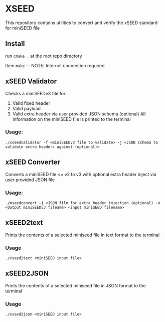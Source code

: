 # XSEED
This repository contains utilities to convert and verify the xSEED standard for miniSEED file

## Install
run ```cmake .``` at the root repo directory

then ``make`` -- NOTE: Internet connection required

## xSEED Validator
Checks a miniSEEDv3 file for: 
1. Valid fixed header
2. Valid payload
3. Valid extra header via user provided JSON schema (optional)
All information on the miniSEED file is printed to the terminal

### Usage:
```./xseedvalidator -f <miniSEEDv3 file to validate> -j <JSON schema to validate extra headers against (optional)>```

## xSEED Converter
Converts a miniSEED file <= v2 to v3 with optional extra header inject via user provided JSON file
### Usage:
```./mseedconvert -j <JSON file for extra header injection (optional) -o <Output miniSEEDv3 fileame> <input miniSEED filename>```

## xSEED2text
Prints the contents of a selected miniseed file in text format to the terminal
### Usage
```./xseed2text <miniSEED input file>```

## xSEED2JSON
Prints the contents of a selected miniseed file in JSON format to the terminal
### Usage
```./xseed2json <miniSEED input file>```

